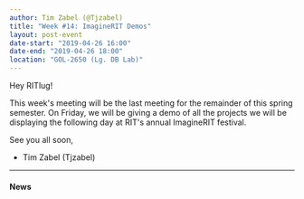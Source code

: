 ```yaml
---
author: Tim Zabel (@Tjzabel)
title: "Week #14: ImagineRIT Demos"
layout: post-event
date-start: "2019-04-26 16:00"
date-end: "2019-04-26 18:00"
location: "GOL-2650 (Lg. DB Lab)"
---
```


Hey RITlug!


This week's meeting will be the last meeting for the remainder of this spring semester.
On Friday, we will be giving a demo of all the projects we will be displaying the following day at RIT's annual ImagineRIT festival.


See you all soon,

- Tim Zabel (Tjzabel)

---

#### News

